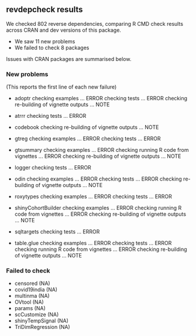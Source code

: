 ## revdepcheck results

We checked 802 reverse dependencies, comparing R CMD check results across CRAN and dev versions of this package.

 * We saw 11 new problems
 * We failed to check 8 packages

Issues with CRAN packages are summarised below.

### New problems
(This reports the first line of each new failure)

* adoptr
  checking examples ... ERROR
  checking tests ... ERROR
  checking re-building of vignette outputs ... NOTE

* atrrr
  checking tests ... ERROR

* codebook
  checking re-building of vignette outputs ... NOTE

* gtreg
  checking examples ... ERROR
  checking tests ... ERROR

* gtsummary
  checking examples ... ERROR
  checking running R code from vignettes ... ERROR
  checking re-building of vignette outputs ... NOTE

* logger
  checking tests ... ERROR

* odin
  checking examples ... ERROR
  checking tests ... ERROR
  checking re-building of vignette outputs ... NOTE

* roxytypes
  checking examples ... ERROR
  checking tests ... ERROR

* shinyCohortBuilder
  checking examples ... ERROR
  checking running R code from vignettes ... ERROR
  checking re-building of vignette outputs ... NOTE

* sqltargets
  checking tests ... ERROR

* table.glue
  checking examples ... ERROR
  checking tests ... ERROR
  checking running R code from vignettes ... ERROR
  checking re-building of vignette outputs ... NOTE

### Failed to check

* censored         (NA)
* covid19india     (NA)
* multinma         (NA)
* OVtool           (NA)
* params           (NA)
* scCustomize      (NA)
* shinyTempSignal  (NA)
* TriDimRegression (NA)
